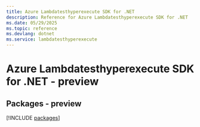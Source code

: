 ```yaml
---
title: Azure Lambdatesthyperexecute SDK for .NET
description: Reference for Azure Lambdatesthyperexecute SDK for .NET
ms.date: 05/29/2025
ms.topic: reference
ms.devlang: dotnet
ms.service: lambdatesthyperexecute
---
```

# Azure Lambdatesthyperexecute SDK for .NET - preview
## Packages - preview
[!INCLUDE [packages](lambdatesthyperexecute-index.md)]
